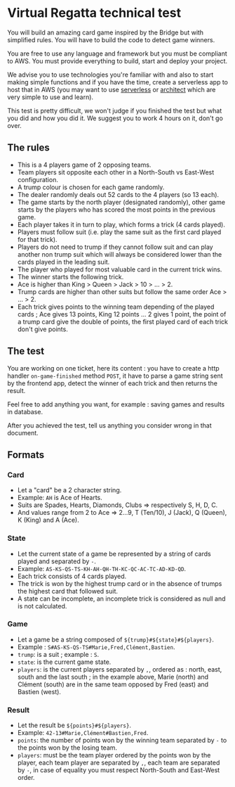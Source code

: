 # Virtual Regatta technical test

You will build an amazing card game inspired by the Bridge but with simplified rules. You will have to build the code to detect game winners.

You are free to use any language and framework but you must be compliant to AWS. You must provide everything to build, start and deploy your project.

We advise you to use technologies you're familiar with and also to start making simple functions and if you have the time, create a serverless app to host that in AWS (you may want to use [serverless](https://www.serverless.com/framework) or [architect](https://arc.codes/docs/en/get-started/quickstart) which are very simple to use and learn).

This test is pretty difficult, we won't judge if you finished the test but what you did and how you did it. We suggest you to work 4 hours on it, don't go over.

## The rules

- This is a 4 players game of 2 opposing teams.
- Team players sit opposite each other in a North-South vs East-West configuration.
- A trump colour is chosen for each game randomly.
- The dealer randomly deals out 52 cards to the 4 players (so 13 each).
- The game starts by the north player (designated randomly), other game starts by the players who has scored the most points in the previous game.
- Each player takes it in turn to play, which forms a trick (4 cards played).
- Players must follow suit (i.e. play the same suit as the first card played for that trick).
- Players do not need to trump if they cannot follow suit and can play another non trump suit which will always be considered lower than the cards played in the leading suit.
- The player who played for most valuable card in the current trick wins.
- The winner starts the following trick.
- Ace is higher than King > Queen > Jack > 10 > ... > 2.
- Trump cards are higher than other suits but follow the same order Ace > ... > 2.
- Each trick gives points to the winning team depending of the played cards ; Ace gives 13 points, King 12 points ... 2 gives 1 point, the point of a trump card give the double of points, the first played card of each trick don't give points.

## The test

You are working on one ticket, here its content : you have to create a http handler `on-game-finished` method `POST`, it have to parse a game string sent by the frontend app, detect the winner of each trick and then returns the result.

Feel free to add anything you want, for example : saving games and results in database.

After you achieved the test, tell us anything you consider wrong in that document.

## Formats

### Card

- Let a "card" be a 2 character string.
- Example: `AH` is Ace of Hearts.
- Suits are Spades, Hearts, Diamonds, Clubs => respectively S, H, D, C.
- And values range from 2 to Ace => 2...9, T (Ten/10), J (Jack), Q (Queen), K (King) and A (Ace).

### State

- Let the current state of a game be represented by a string of cards played and separated by `-`.
- Example: `AS-KS-QS-TS-KH-AH-QH-TH-KC-QC-AC-TC-AD-KD-QD`.
- Each trick consists of 4 cards played.
- The trick is won by the highest trump card or in the absence of trumps the highest card that followed suit.
- A state can be incomplete, an incomplete trick is considered as null and is not calculated.

### Game

- Let a game be a string composed of `${trump}#${state}#${players}`.
- Example : `S#AS-KS-QS-TS#Marie,Fred,Clément,Bastien`.
- `trump`: is a suit ; example : `S`.
- `state`: is the current game state.
- `players`: is the current players separated by `,`, ordered as : north, east, south and the last south ; in the example above, Marie (north) and Clément (south) are in the same team opposed by Fred (east) and Bastien (west).

### Result

- Let the result be `${points}#${players}`.
- Example: `42-13#Marie,Clément#Bastien,Fred`.
- `points`: the number of points won by the winning team separated by `-` to the points won by the losing team.
- `players`: must be the team player ordered by the points won by the player, each team player are separated by `,`, each team are separated by `-`, in case of equality you must respect North-South and East-West order.
